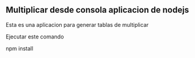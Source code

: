## Multiplicar desde consola aplicacion de nodejs
Esta es una aplicacion para generar tablas de multiplicar

Ejecutar este comando

npm install